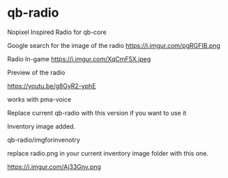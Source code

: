 # qb-radio
 Nopixel Inspired Radio for qb-core

Google search for the image of the radio https://i.imgur.com/pgRGFIB.png

Radio In-game https://i.imgur.com/XqCmF5X.jpeg

Preview of the radio

https://youtu.be/g8GyR2-yphE

works with pma-voice

Replace current qb-radio with this version if you want to use it

Inventory image added.

qb-radio/imgforinvenotry

replace radio.png in your current inventory image folder with this one.

https://i.imgur.com/Aj33Gnv.png